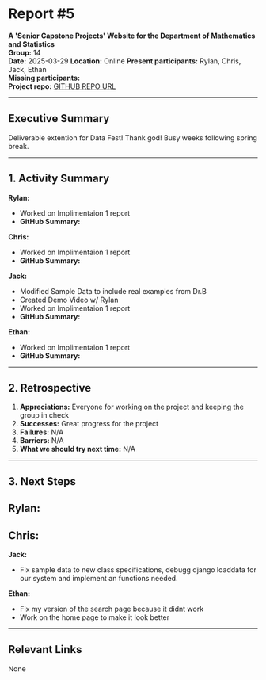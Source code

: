 # Report #5

**A 'Senior Capstone Projects' Website for the Department of Mathematics and Statistics**  
**Group:** 14  
**Date:** 2025-03-29
**Location:** Online
**Present participants:** Rylan, Chris, Jack, Ethan  
**Missing participants:**  
**Project repo:** [GITHUB REPO URL](https://github.com/Naalu/ds-senior-capstone-projects-website)  

---

## Executive Summary
Deliverable extention for Data Fest! Thank god! Busy weeks following spring break. 

---

## 1. Activity Summary

**Rylan:**
- Worked on Implimentaion 1 report
- **GitHub Summary:** 

**Chris:**
- Worked on Implimentaion 1 report
- **GitHub Summary:**  

**Jack:**
- Modified Sample Data to include real examples from Dr.B
- Created Demo Video w/ Rylan
- Worked on Implimentaion 1 report
- **GitHub Summary:** 

**Ethan:**
- Worked on Implimentaion 1 report
- **GitHub Summary:** 
---

## 2. Retrospective

1. **Appreciations:** Everyone for working on the project and keeping the group in check
2. **Successes:** Great progress for the project
3. **Failures:** N/A
4. **Barriers:** N/A
5. **What we should try next time:** N/A

---

## 3. Next Steps
**Rylan:**
- 

**Chris:**
- 

**Jack:** 
- Fix sample data to new class specifications, debugg django loaddata for our 
system and implement an functions needed. 

**Ethan:** 
- Fix my version of the search page because it didnt work
- Work on the home page to make it look better
---

## Relevant Links
None
